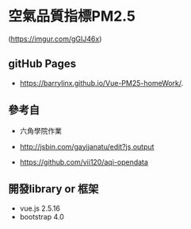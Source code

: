# 空氣品質指標PM2.5 

(https://imgur.com/gGIJ46x)

## gitHub Pages

- https://barrylinx.github.io/Vue-PM25-homeWork/.

## 參考自

- 六角學院作業

- http://jsbin.com/gayijanatu/edit?js,output

- https://github.com/vii120/aqi-opendata


## 開發library or 框架
- vue.js 2.5.16
- bootstrap 4.0 
